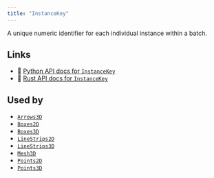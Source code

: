 ```yaml
---
title: "InstanceKey"
---
```


A unique numeric identifier for each individual instance within a batch.


## Links
 * 🐍 [Python API docs for `InstanceKey`](https://ref.rerun.io/docs/python/nightly/common/components#rerun.components.InstanceKey)
 * 🦀 [Rust API docs for `InstanceKey`](https://docs.rs/rerun/0.9.0-alpha.10/rerun/components/struct.InstanceKey.html)


## Used by

* [`Arrows3D`](../archetypes/arrows3d.md)
* [`Boxes2D`](../archetypes/boxes2d.md)
* [`Boxes3D`](../archetypes/boxes3d.md)
* [`LineStrips2D`](../archetypes/line_strips2d.md)
* [`LineStrips3D`](../archetypes/line_strips3d.md)
* [`Mesh3D`](../archetypes/mesh3d.md)
* [`Points2D`](../archetypes/points2d.md)
* [`Points3D`](../archetypes/points3d.md)
